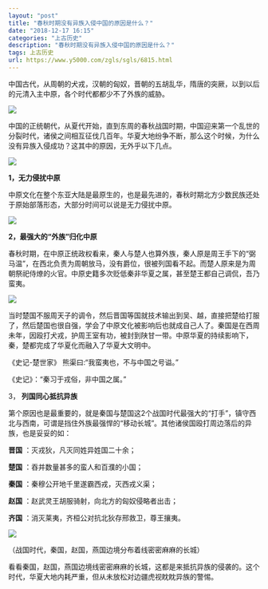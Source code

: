 ```yaml
---
layout: "post"
title: "春秋时期没有异族入侵中国的原因是什么？"
date: "2018-12-17 16:15"
categories: "上古历史"
description: "春秋时期没有异族入侵中国的原因是什么？"
tags: 上古历史
url: https://www.y5000.com/zgls/sgls/6815.html
---
```






中国古代，从周朝的犬戎，汉朝的匈奴，晋朝的五胡乱华，隋唐的突厥，以到以后的元清入主中原，各个时代都都少不了外族的威胁。

![](https://img.y5000.com/uploads/allimg/161208/153400IJ-0.jpg)

中国的正统朝代，从夏代开始，直到东周的春秋战国时期，中国迎来第一个乱世的分裂时代，诸侯之间相互征伐几百年。华夏大地纷争不断，那么这个时候，为什么没有异族入侵成功？这其中的原因，无外乎以下几点。

![](https://img.y5000.com/uploads/allimg/161208/8-16120Q53155G0.jpg)

**1，无力侵扰中原**

中原文化在整个东亚大陆是最原生的，也是最先进的，春秋时期北方少数民族还处于原始部落形态，大部分时间可以说是无力侵扰中原。

![](https://img.y5000.com/uploads/allimg/161208/1534006202-1.jpg)

**2，最强大的“外族”归化中原**

春秋时期，在中原正统政权看来，秦人与楚人也算外族，秦人原是周王手下的“弼马温”，在西北负责为周朝放马，没有爵位，很被列国看不起。而楚人原来是为周朝祭祀侍燎的火官。中原史籍多次贬低秦非华夏之属，甚至楚王都自己调侃，吾乃蛮夷。

![](https://img.y5000.com/uploads/allimg/161208/1534002113-2.jpg)

当时楚国不服周天子的调令，然后晋国等国就技术输出到吴、越，直接把楚给打服了，然后楚国也很自强，学会了中原文化被影响后也就成自己人了。秦国是在西周未年，因殴打犬戎，护周王室有功，被封到陕甘一带。中原华夏的持续影响下，秦，楚都完成了华夏化而融入了华夏大文明中。

《史记-楚世家》 熊渠曰:“我蛮夷也，不与中国之号谥。”

《史记》：“秦习于戎俗，非中国之属。”

3， **列国同心抵抗异族**

第个原因也是最重要的，就是秦国与楚国这2个战国时代最强大的“打手”，镇守西北与西南，可谓是挡住外族最强悍的“移动长城”。其他诸侯国殴打周边落后的异族，也是妥妥的如：

**晋国** ：灭戎狄，凡灭同姓异姓国二十余；

**楚国** ：吞并数量甚多的蛮人和百濮的小国；

**秦国** ：秦穆公开地千里遂霸西戎，灭西戎义渠；

**赵国** ：赵武灵王胡服骑射，向北方的匈奴侵略者出击；

**齐国** ：消灭莱夷，齐桓公对抗北狄存邢救卫，尊王攘夷。

![](https://img.y5000.com/uploads/allimg/161208/1534003O7-3.jpg)

（战国时代，秦国，赵国，燕国边境分布着线密密麻麻的长城）

看看秦国，赵国，燕国边境线密密麻麻的长城，这都是来抵抗异族的侵袭的。这个时代，华夏大地内耗严重，但从未放松对边疆虎视眈眈异族的警惕。
